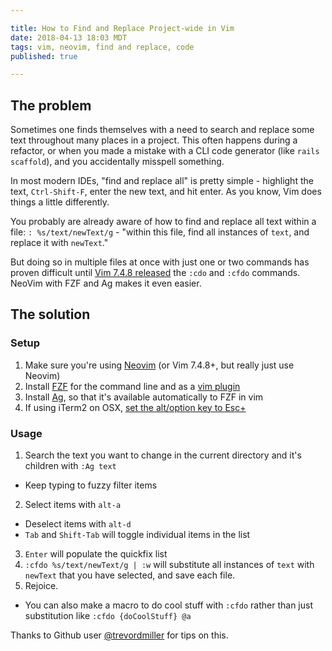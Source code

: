 ```yaml
---

title: How to Find and Replace Project-wide in Vim
date: 2018-04-13 18:03 MDT
tags: vim, neovim, find and replace, code
published: true

---
```


## The problem

Sometimes one finds themselves with a need to search and replace some text throughout many places in a project. This often happens during a refactor, or when you made a mistake with a CLI code generator (like `rails scaffold`), and you accidentally misspell something.

In most modern IDEs, "find and replace all" is pretty simple - highlight the text, `Ctrl-Shift-F`, enter the new text, and hit enter. As you know, Vim does things a little differently.

You probably are already aware of how to find and replace all text within a file: `: %s/text/newText/g` - "within this file, find all instances of `text`, and replace it with `newText`."

But doing so in multiple files at once with just one or two commands has proven difficult until [Vim 7.4.8 released](https://chrisarcand.com/vims-new-cdo-command/) the `:cdo` and `:cfdo` commands. NeoVim with FZF and Ag makes it even easier.

## The solution

### Setup

1. Make sure you're using [Neovim](https://neovim.io/) (or Vim 7.4.8+, but really just use Neovim)
2. Install [FZF](https://github.com/junegunn/fzf#installation) for the command line and as a [vim plugin](https://github.com/junegunn/fzf#as-vim-plugin)
3. Install [Ag](https://github.com/ggreer/the_silver_searcher), so that it's available automatically to FZF in vim
4. If using iTerm2 on OSX, [set the alt/option key to Esc+](https://github.com/junegunn/fzf.vim/issues/54#issuecomment-350417085)

### Usage

1. Search the text you want to change in the current directory and it's children with `:Ag text`
  - Keep typing to fuzzy filter items
2. Select items with `alt-a`
  - Deselect items with `alt-d`
  - `Tab` and `Shift-Tab` will toggle individual items in the list
3. `Enter` will populate the quickfix list
4. `:cfdo %s/text/newText/g | :w` will substitute all instances of `text` with `newText` that you have selected, and save each file.
5. Rejoice.
  - You can also make a macro to do cool stuff with `:cfdo` rather than just substitution like `:cfdo {doCoolStuff} @a`

Thanks to Github user [@trevordmiller](https://github.com/trevordmiller) for tips on this.

